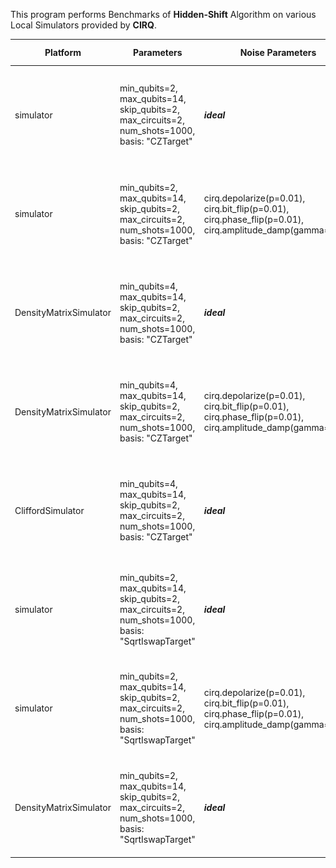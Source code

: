 This program performs Benchmarks of **Hidden-Shift** Algorithm on various Local Simulators provided by **CIRQ**.

|Platform|Parameters|Noise Parameters|Benchmarks|Volumetric Positioning|Remarks|
|--------|----------|----------------|----------|----------------------|-------|
|simulator |min_qubits=2, max_qubits=14, skip_qubits=2, max_circuits=2, num_shots=1000, basis: "CZTarget"|***ideal***|![Test-1](1.jpg)|![Test-1-QV](1-QV.jpg)|Because of memory limitation execution is terminated only upto **15** Qubits.|
|simulator |min_qubits=2, max_qubits=14, skip_qubits=2, max_circuits=2, num_shots=1000, basis: "CZTarget"|cirq.depolarize(p=0.01), cirq.bit_flip(p=0.01), cirq.phase_flip(p=0.01), cirq.amplitude_damp(gamma=0.01)|![Test-2](2.jpg)|![Test-2-QV](2-QV.jpg)|Because of memory limitation execution is terminated only upto **15** Qubits.|
|DensityMatrixSimulator |min_qubits=4, max_qubits=14, skip_qubits=2, max_circuits=2, num_shots=1000, basis: "CZTarget"|***ideal***|![Test-3](3.jpg)|![Test-3-QV](3-QV.jpg)|Because of memory limitation execution is terminated only upto **15** Qubits.|
|DensityMatrixSimulator|min_qubits=4, max_qubits=14, skip_qubits=2, max_circuits=2, num_shots=1000, basis: "CZTarget"|cirq.depolarize(p=0.01), cirq.bit_flip(p=0.01), cirq.phase_flip(p=0.01), cirq.amplitude_damp(gamma=0.01)|![Test-4](4.jpg)|![Test-4-QV](4-QV.jpg)|Because of memory limitation execution is terminated only upto **14** Qubits.|
|CliffordSimulator |min_qubits=4, max_qubits=14, skip_qubits=2, max_circuits=2, num_shots=1000, basis: "CZTarget"|***ideal***|![Test-5](5.jpg)|![Test-5-QV](5-QV.jpg)|Because of memory limitation execution is terminated only upto **14** Qubits.|
|simulator |min_qubits=2, max_qubits=14, skip_qubits=2, max_circuits=2, num_shots=1000, basis: "SqrtIswapTarget"|***ideal***|![Test-6](6.jpg)|![Test-6-QV](6-QV.jpg)|Because of memory limitation execution is terminated only upto **14** Qubits.|
|simulator |min_qubits=2, max_qubits=14, skip_qubits=2, max_circuits=2, num_shots=1000, basis: "SqrtIswapTarget"|cirq.depolarize(p=0.01), cirq.bit_flip(p=0.01), cirq.phase_flip(p=0.01), cirq.amplitude_damp(gamma=0.01)|![Test-7](7.jpg)|![Test-7-QV](7-QV.jpg)|Because of memory limitation execution is terminated only upto **14** Qubits.|
|DensityMatrixSimulator |min_qubits=2, max_qubits=14, skip_qubits=2, max_circuits=2, num_shots=1000, basis: "SqrtIswapTarget"|***ideal***|![Test-8](8.jpg)|![Test-8-QV](8-QV.jpg)|Because of memory limitation execution is terminated only upto **14** Qubits.|